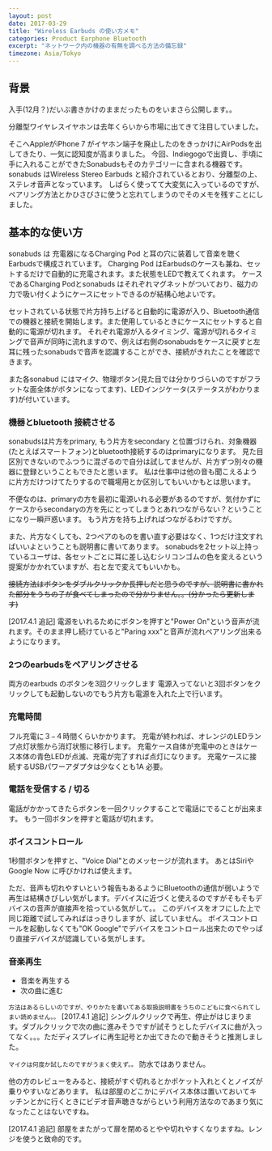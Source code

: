 ```yaml
---
layout: post
date: 2017-03-29
title: "Wireless Earbuds の使い方メモ"
categories: Product Earphone Bluetooth
excerpt: "ネットワーク内の機器の有無を調べる方法の備忘録"
timezone: Asia/Tokyo
---
```


## 背景

入手(12月？)だいぶ書きかけのままだったものをいまさら公開します。。

分離型ワイヤレスイヤホンは去年くらいから市場に出てきて注目していました。


そこへAppleがiPhone 7 がイヤホン端子を廃止したのをきっかけにAirPodsを出してきたり、一気に認知度が高まりました。
今回、Indiegogoで出資し、手頃に手に入れることができたSonabudsもそのカテゴリーに含まれる機器です。
sonabuds はWireless Stereo Earbuds と紹介されているとおり、分離型の上、ステレオ音声となっています。
しばらく使ってて大変気に入っているのですが、ペアリング方法とかひさびさに使うと忘れてしまうのでそのメモを残すことにしました。

## 基本的な使い方


sonabuds は 充電器になるCharging Pod と耳の穴に装着して音楽を聴くEarbudsで構成されています。
Charging Pod はEarbudsのケースも兼ね、セットするだけで自動的に充電されます。また状態をLEDで教えてくれます。
ケースであるCharging Podとsonabuds はそれぞれマグネットがついており、磁力の力で吸い付くようにケースにセットできるのが結構心地よいです。

セットされている状態で片方持ち上げると自動的に電源が入り、Bluetooth通信での機器と接続を開始します。また使用しているときにケースにセットすると自動的に電源が切れます。
それぞれ電源が入るタイミング、電源が切れるタイミングで音声が同時に流れますので、例えば右側のsonabudsをケースに戻すと左耳に残ったsonabudsで音声を認識することができ、接続がきれたことを確認できます。


また各sonabud にはマイク、物理ボタン(見た目では分かりづらいのですがフラットな面全体がボタンになってます)、LEDインジケータ(ステータスがわかります)が付いています。

### 機器とbluetooth 接続させる

sonabudsは片方をprimary, もう片方をsecondary と位置づけられ、対象機器(たとえばスマートフォン)とbluetooth接続するのはprimaryになります。
見た目区別できないのでふつうに混ざるので自分は試してませんが、片方ずつ別々の機器に登録ということもできたと思います。
私は仕事中は他の音も聞こえるように片方だけつけてたりするので職場用とか区別してもいいかもとは思います。

不便なのは、primaryの方を最初に電源いれる必要があるのですが、気付かずにケースからsecondaryの方を先にとってしまうとあれつながらない？ということになり一瞬戸惑います。
もう片方を持ち上げればつながるわけですが。

また、片方なくしても、2つペアのものを書い直す必要はなく、1つだけ注文すればいいよということも説明書に書いてあります。
sonabudsを2セット以上持っているユーザは、各セットごとに耳に差し込むシリコンゴムの色を変えるという提案がかかれていますが、右と左で変えてもいいかも。

~~接続方法はボタンをダブルクリックか長押しだと思うのですが、説明書に書かれた部分をうちの子が食べてしまったので分かりません。。(分かったら更新します)~~

[2017.4.1 追記] 電源をいれるためにボタンを押すと"Power On"という音声が流れます。そのまま押し続けていると"Paring xxx"と音声が流れペアリング出来るようになります。

### 2つのearbudsをペアリングさせる

両方のearbuds のボタンを3回クリックします
電源入ってないと3回ボタンをクリックしても起動しないのでもう片方も電源を入れた上で行います。

### 充電時間

フル充電に３−４時間くらいかかります。
充電が終われば、オレンジのLEDランプ点灯状態から消灯状態に移行します。
充電ケース自体が充電中のときはケース本体の青色LEDが点滅、充電が完了すれば点灯になります。
充電ケースに接続するUSBパワーアダプタは少なくとも1A 必要。


### 電話を受信する / 切る

電話がかかってきたらボタンを一回クリックすることで電話にでることが出来ます。
もう一回ボタンを押すと電話が切れます。

### ボイスコントロール

1秒間ボタンを押すと、"Voice Dial"とのメッセージが流れます。
あとはSiriやGoogle Now に呼びかければ使えます。

ただ、音声も切れやすいという報告もあるようにBluetoothの通信が弱いようで再生は結構きびしい気がします。デバイスに近づくと使えるのですがそもそもデバイスの音声が直接声を拾っている気がして。。
このデバイスをオフにした上で同じ距離で試してみればはっきりしますが、試していません。
ボイスコントロールを起動しなくても"OK Google"でデバイスをコントロール出来たのでやっぱり直接デバイスが認識している気がします。

### 音楽再生

* 音楽を再生する
* 次の曲に進む

``方法はあるらしいのですが、やりかたを書いてある取扱説明書をうちのこどもに食べられてしまい読めません。。``
[2017.4.1 追記] シングルクリックで再生、停止がはじまります。ダブルクリックで次の曲に進みそうですが試そうとしたデバイスに曲が入ってなく。。。ただディスプレイに再生記号とか出てきたので動きそうと推測しました。

``マイクは何度か試したのですがうまく使えず。。``
防水ではありません。

他の方のレビューをみると、接続がすぐ切れるとかポケット入れとくとノイズが乗りやすいなどあります。
私は部屋のどこかにデバイス本体は置いておいてキッチンとかに行くときにビデオ音声聴きながらという利用方法なのであまり気になったことはないですね。

[2017.4.1 追記] 部屋をまたがって扉を閉めるとやや切れやすくなりますね。レンジを使うと致命的です。
